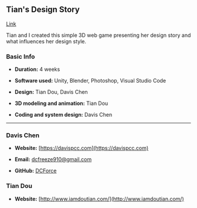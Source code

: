 ## Tian's Design Story

[Link](https://dcforce.github.io/td-design/tian-design-story/)  

Tian and I created this simple 3D web game presenting her design story and what influences her design style.

### Basic Info

* **Duration:** 4 weeks  
* **Software used:** Unity, Blender, Photoshop, Visual Studio Code  
  
* **Design:** Tian Dou, Davis Chen  
* **3D modeling and animation:** Tian Dou  
* **Coding and system design:** Davis Chen  

***

### Davis Chen

* **Website:** [https://davispcc.com](https://davispcc.com)  

* **Email:** dcfreeze910@gmail.com  

* **GitHub:** [DCForce](https://github.com/DCForce/)  

### Tian Dou
* **Website:** [http://www.iamdoutian.com/](http://www.iamdoutian.com/)
